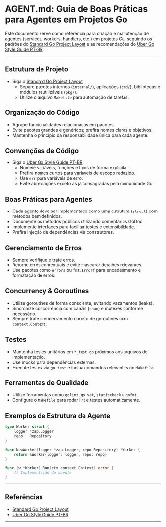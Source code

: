 # AGENT.md: Guia de Boas Práticas para Agentes em Projetos Go

Este documento serve como referência para criação e manutenção de agentes (services, workers, handlers, etc.) em projetos Go, seguindo os padrões do [Standard Go Project Layout](https://github.com/golang-standards/project-layout) e as recomendações do [Uber Go Style Guide PT-BR](https://github.com/alcir-junior-caju/uber-go-style-guide-pt-br).

---

## Estrutura de Projeto

- Siga o [Standard Go Project Layout](https://github.com/golang-standards/project-layout):
  - Separe pacotes internos (`internal/`), aplicações (`cmd/`), bibliotecas e módulos reutilizáveis (`pkg/`).
  - Utilize o arquivo `Makefile` para automação de tarefas.

## Organização do Código

- Agrupe funcionalidades relacionadas em pacotes.
- Evite pacotes grandes e genéricos; prefira nomes claros e objetivos.
- Mantenha o princípio da responsabilidade única para cada agente.

## Convenções de Código

- Siga o [Uber Go Style Guide PT-BR](https://github.com/alcir-junior-caju/uber-go-style-guide-pt-br):
  - Nomeie variáveis, funções e tipos de forma explícita.
  - Prefira nomes curtos para variáveis de escopo reduzido.
  - Use `err` para variáveis de erro.
  - Evite abreviações exceto as já consagradas pela comunidade Go.

## Boas Práticas para Agentes

- Cada agente deve ser implementado como uma estrutura (`struct`) com métodos bem definidos.
- Documente os métodos públicos utilizando comentários GoDoc.
- Implemente interfaces para facilitar testes e extensibilidade.
- Prefira injeção de dependências via construtores.

## Gerenciamento de Erros

- Sempre verifique e trate erros.
- Retorne erros contextuais e evite mascarar detalhes relevantes.
- Use pacotes como `errors` ou `fmt.Errorf` para encadeamento e formatação de erros.

## Concurrency & Goroutines

- Utilize goroutines de forma consciente, evitando vazamentos (leaks).
- Sincronize concorrência com canais (`chan`) e mutexes conforme necessário.
- Sempre trate o encerramento correto de goroutines com `context.Context`.

## Testes

- Mantenha testes unitários em `*_test.go` próximos aos arquivos de implementação.
- Use mocks para dependências externas.
- Execute testes via `go test` e inclua comandos relevantes no `Makefile`.

## Ferramentas de Qualidade

- Utilize ferramentas como `golint`, `go vet`, `staticcheck` e `gofmt`.
- Configure o `Makefile` para rodar lint e testes automaticamente.

## Exemplos de Estrutura de Agente

```go
type Worker struct {
    logger *zap.Logger
    repo   Repository
}

func NewWorker(logger *zap.Logger, repo Repository) *Worker {
    return &Worker{logger: logger, repo: repo}
}

func (w *Worker) Run(ctx context.Context) error {
    // Implementação do agente
}
```

---

## Referências

- [Standard Go Project Layout](https://github.com/golang-standards/project-layout)
- [Uber Go Style Guide PT-BR](https://github.com/alcir-junior-caju/uber-go-style-guide-pt-br)

---
